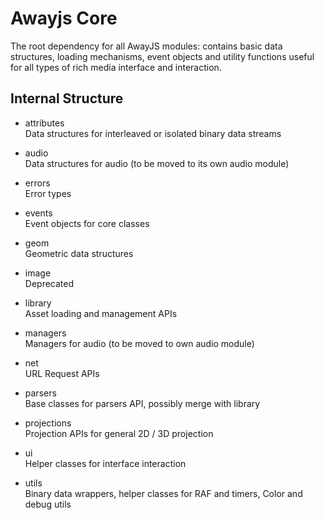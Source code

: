 # Awayjs Core

The root dependency for all AwayJS modules: contains basic data structures, loading mechanisms, event objects and utility functions useful for all types of rich media interface and interaction.

## Internal Structure

* attributes<br>
Data structures for interleaved or isolated binary data streams

* audio<br>
Data structures for audio (to be moved to its own audio module)

* errors<br>
Error types

* events<br>
Event objects for core classes

* geom<br>
Geometric data structures

* image<br>
Deprecated

* library<br>
Asset loading and management APIs

* managers<br>
Managers for audio (to be moved to own audio module)

* net<br>
URL Request APIs

* parsers<br>
Base classes for parsers API, possibly merge with library

* projections<br>
Projection APIs for general 2D / 3D projection

* ui<br>
Helper classes for interface interaction

* utils<br>
Binary data wrappers, helper classes for RAF and timers, Color and debug utils
